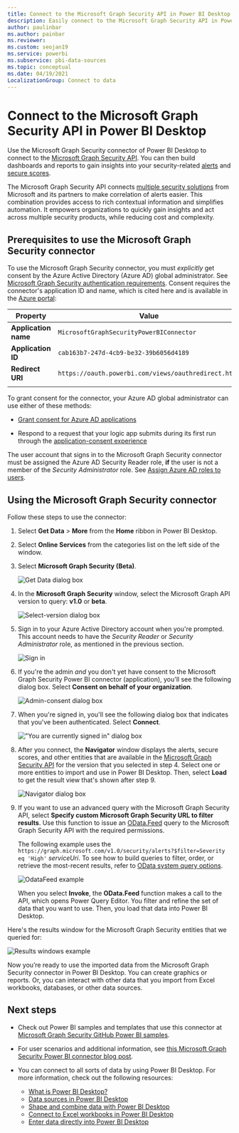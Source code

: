 ```yaml
---
title: Connect to the Microsoft Graph Security API in Power BI Desktop
description: Easily connect to the Microsoft Graph Security API in Power BI Desktop
author: paulinbar
ms.author: painbar
ms.reviewer:
ms.custom: seojan19
ms.service: powerbi
ms.subservice: pbi-data-sources
ms.topic: conceptual
ms.date: 04/19/2021
LocalizationGroup: Connect to data
---
```

# Connect to the Microsoft Graph Security API in Power BI Desktop

Use the Microsoft Graph Security connector of Power BI Desktop to connect to the [Microsoft Graph Security API](/graph/security-concept-overview). You can then build dashboards and reports to gain insights into your security-related [alerts](/graph/api/resources/alert) and [secure scores](/graph/api/resources/securescores).

The Microsoft Graph Security API connects [multiple security solutions](/graph/api/resources/security-api-overview#alerts) from Microsoft and its partners to make correlation of alerts easier. This combination provides access to rich contextual information and simplifies automation. It empowers organizations to quickly gain insights and act across multiple security products, while reducing cost and complexity.

## Prerequisites to use the Microsoft Graph Security connector

To use the Microsoft Graph Security connector, you must *explicitly* get consent by the Azure Active Directory (Azure AD) global administrator. See 
[Microsoft Graph Security authentication requirements](/graph/security-authorization).
Consent requires the connector's application ID and name, which is cited here and is available in the [Azure portal](https://portal.azure.com):

| Property | Value |
|----------|-------|
| **Application name** | `MicrosoftGraphSecurityPowerBIConnector` |
| **Application ID** | `cab163b7-247d-4cb9-be32-39b6056d4189` |
| **Redirect URI** | `https://oauth.powerbi.com/views/oauthredirect.html` |
|||

To grant consent for the connector, your Azure AD global administrator can use either of these methods:

* [Grant consent for Azure AD applications](/azure/active-directory/develop/v2-permissions-and-consent)

* Respond to a request that your logic app submits during its first run through the
   [application-consent experience](/azure/active-directory/develop/application-consent-experience)
   
The user account that signs in to the Microsoft Graph Security connector must be assigned the Azure AD Security Reader role, **if** the user is not a member of the *Security Administrator* role. See [Assign Azure AD roles to users](/graph/security-authorization#assign-azure-ad-roles-to-users).

## Using the Microsoft Graph Security connector

Follow these steps to use the connector:

1. Select **Get Data** > **More** from the **Home** ribbon in Power BI Desktop.
2. Select **Online Services** from the categories list on the left side of the window.
3. Select **Microsoft Graph Security (Beta)**.

    ![Get Data dialog box](media/desktop-connect-graph-security/get-data.png)
    
4. In the **Microsoft Graph Security** window, select the Microsoft Graph API version to query: **v1.0** or **beta**.

    ![Select-version dialog box](media/desktop-connect-graph-security/select-version.png)
    
5. Sign in to your Azure Active Directory account when you're prompted. This account needs to have the *Security Reader* or *Security Administrator* role, as mentioned in the previous section.

    ![Sign in](media/desktop-connect-graph-security/signin.png) 
    
6. If you're the admin *and* you don't yet have consent to the Microsoft Graph Security Power BI connector (application), you'll see the following dialog box. Select **Consent on behalf of your organization**.

    ![Admin-consent dialog box](media/desktop-connect-graph-security/admin-consent.png)
    
7. When you're signed in, you'll see the following dialog box that indicates that you've been authenticated. Select **Connect**.

    !["You are currently signed in" dialog box](media/desktop-connect-graph-security/signedin.png)
    
8. After you connect, the **Navigator** window displays the alerts, secure scores, and other entities that are available in the [Microsoft Graph Security API](/graph/security-concept-overview) for the version that you selected in step 4. Select one or more entities to import and use in Power BI Desktop. Then, select **Load** to get the result view that's shown after step 9.

    ![Navigator dialog box](media/desktop-connect-graph-security/navigator-table.png )
    
9. If you want to use an advanced query with the Microsoft Graph Security API, select **Specify custom Microsoft Graph Security URL to filter results**. Use this function to issue an [OData.Feed](./desktop-connect-odata.md) query to the Microsoft Graph Security API with the required permissions.

   The following example uses the `https://graph.microsoft.com/v1.0/security/alerts?$filter=Severity eq 'High'` *serviceUri*. To see how to build queries to filter, order, or retrieve the most-recent results, refer to [OData system query options](/graph/query-parameters).

   ![OdataFeed example](media/desktop-connect-graph-security/odata-feed.png)
    
   When you select **Invoke**, the **OData.Feed** function makes a call to the API, which opens Power Query Editor. You filter and refine the set of data that you want to use. Then, you load that data into Power BI Desktop.

Here's the results window for the Microsoft Graph Security entities that we queried for:

   ![Results windows example](media/desktop-connect-graph-security/result.png)
    

Now you’re ready to use the imported data from the Microsoft Graph Security connector in Power BI Desktop. You can create graphics or reports. Or, you can interact with other data that you import from Excel workbooks, databases, or other data sources.

## Next steps
* Check out Power BI samples and templates that use this connector at [Microsoft Graph Security GitHub Power BI samples](https://aka.ms/graphsecuritypowerbiconnectorsamples).

* For user scenarios and additional information, see [this Microsoft Graph Security Power BI connector blog post](https://aka.ms/graphsecuritypowerbiconnectorblogpost).

* You can connect to all sorts of data by using Power BI Desktop. For more information, check out the following resources:

    * [What is Power BI Desktop?](../fundamentals/desktop-what-is-desktop.md)
    * [Data sources in Power BI Desktop](desktop-data-sources.md)
    * [Shape and combine data with Power BI Desktop](desktop-shape-and-combine-data.md)
    * [Connect to Excel workbooks in Power BI Desktop](desktop-connect-excel.md)
    * [Enter data directly into Power BI Desktop](desktop-enter-data-directly-into-desktop.md)